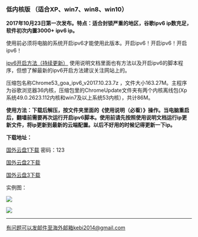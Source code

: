 ### 低内核版 （适合XP、win7、win8、win10）

**2017年10月23日第一次发布。特点：适合封锁严重的地区，谷歌ipv6 ip数充足，软件初次内置3000+ ipv6 ip。**

使用前必须将电脑的系统开启ipv6才能使用此版本。开启ipv6！开启ipv6！开启ipv6！

[ipv6开启方法（持续更新）](https://github.com/Alvin9999/new-pac/wiki/ipv6%E5%BC%80%E5%90%AF%E6%96%B9%E6%B3%95) 使用说明文档里面也有方法以及开启ipv6的脚本程序，但想了解最新的ipv6开启方法建议关注网站上的。

压缩包名称Chrome53_goa_ipv6_v2017.10.23.7z ，文件大小163.27M。主程序为谷歌浏览器36内核，压缩包里的ChromeUpdate文件夹有两个内核离线包(Xp系统49.0.2623.112内核和win7及以上系统53内核），共计86M。

**使用方法：下载后解压，按文件夹里面的《使用说明（必看）》操作。当电脑重启后，翻墙前需要再次运行开启ipv6脚本。使用前请先按照使用说明文档运行ip更新文件，将ip更新到最新的云端配置。以后不好用的时候记得更新一下ip。**

**下载地址：**

[国外云盘1下载](https://www.adrive.com/public/EdhXap/Chrome53_goa_ipv6_v2017.10.23.7z) 密码：123

[国外云盘2下载](http://108.61.224.82:8000/f/aac1869a8f/)

[国外云盘3下载](http://45.32.141.248:8000/f/8b231d593f/)


实例图：

![](https://raw.githubusercontent.com/Alvin9999/pac2/master/goagent_ipv6/ipv6-20.png)

![](https://raw.githubusercontent.com/Alvin9999/pac2/master/goagent_ipv6/ipv6-11.PNG)

***

有问题可以发邮件至海外邮箱kebi2014@gmail.com
